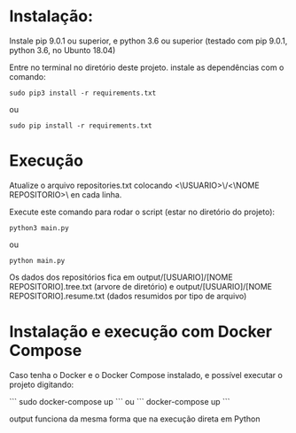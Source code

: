 <h1>Instalação:</h1>

<p>Instale pip 9.0.1 ou superior, e python 3.6 ou superior
(testado com pip 9.0.1, python 3.6, no Ubunto 18.04)</p>

<p>Entre no terminal no diretório deste projeto. 
instale as dependências com o comando:</p>

```
sudo pip3 install -r requirements.txt
```

ou

```
sudo pip install -r requirements.txt
```

<h1> Execução </h1>

<p>Atualize o arquivo repositories.txt colocando <\USUARIO>\/<\NOME REPOSITORIO>\ en cada linha.</p>
<p>Execute este comando para rodar o script (estar no diretório do projeto): </p>

```
python3 main.py
```

ou

```
python main.py
```

<p> Os dados dos repositórios fica em output/[USUARIO]/[NOME REPOSITORIO].tree.txt (arvore de diretório) e output/[USUARIO]/[NOME REPOSITORIO].resume.txt (dados resumidos por tipo de arquivo)<p>

<h1>Instalação e execução com Docker Compose</h1>

<p>Caso tenha o Docker e o Docker Compose instalado, e possível executar o projeto digitando:</p>
```
sudo docker-compose up
```
ou
```
docker-compose up
```
<p>output funciona da mesma forma que na execução direta em Python</p>